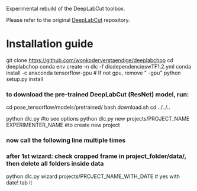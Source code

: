 Experimental rebuild of the DeepLabCut toolbox.

Please refer to the original [DeepLabCut](https://github.com/AlexEMG/DeepLabCut) repository.

# Installation guide
git clone https://github.com/wonkoderverstaendige/deeplabchop
cd deeplabchop
conda env create -n dlc -f dlcdependencieswTF1.2.yml 
conda install -c anaconda tensorflow-gpu # If not gpu, remove " -gpu" 
python setup.py install

### to download the pre-trained DeepLabCut (ResNet) model, run:
cd pose_tensorflow/models/pretrained/
bash download.sh 
cd ../../..

python dlc.py #to see options
python dlc.py new projects/PROJECT_NAME EXPERIMENTER_NAME #to create new project


### now call the following line multiple times
### after 1st wizard: check cropped frame in project_folder/data/, then delete all folders inside data
python dlc.py wizard projects/PROJECT_NAME_WITH_DATE # yes with date! tab it
